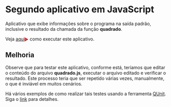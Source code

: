 # Segundo aplicativo em JavaScript
Aplicativo que exibe informações sobre o programa na saída padrão, 
inclusive o resultado da chamada da função **quadrado**.

Veja [aqui](https://asciinema.org/a/161533)<img src="./asciinema.svg" width="12" align="center"> como executar este 
aplicativo. 

## Melhoria
Observe que para testar este aplicativo, conforme está, teríamos que 
editar o conteúdo do arquivo **quadrado.js**, executar o arquivo 
editado e verificar o resultado.
Este processo teria que ser repetido várias vezes, manualmente, 
o que é inviável em muitos cenários. 

Há vários exemplos de como realizar tais testes usando a 
ferramenta [QUnit](https://qunitjs.com/). Siga o [link](../teste)
para detalhes.


